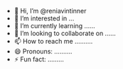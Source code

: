 - 👋 Hi, I’m @reniavintinner
- 👀 I’m interested in ...
- 🌱 I’m currently learning ......
- 💞️ I’m looking to collaborate on ......
- 📫 How to reach me ..........
- 😄 Pronouns: ..........
- ⚡ Fun fact: .........

<!---
reniavintinner/reniavintinner is a ✨ special ✨ repository because its `README.md` (this file) appears on your GitHub profile.
You can click the Preview link to take a look at your changes.
--->
